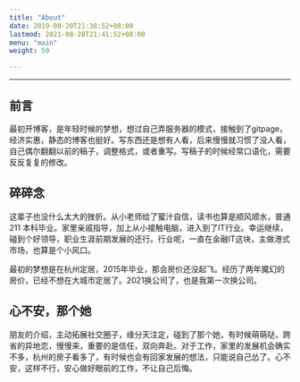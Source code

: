 ```yaml
---
title: "About"
date: 2019-08-20T21:38:52+08:00
lastmod: 2021-08-28T21:41:52+08:00
menu: "main"
weight: 50

---
```


---

## 前言

最初开博客，是年轻时候的梦想，想过自己弄服务器的模式，接触到了gitpage，经济实惠，静态的博客也挺好。写东西还是想有人看，后来慢慢就习惯了没人看，自己偶尔翻翻以前的稿子，调整格式，或者重写。写稿子的时候经常口语化，需要反反复复的修改。

## 碎碎念

这辈子也没什么太大的挫折。从小老师给了蜜汁自信，读书也算是顺风顺水，普通 211 本科毕业。家里亲戚指导，加上从小接触电脑，进入到了IT行业。幸运继续，碰到个好领导，职业生涯前期发展的还行。行业呢，一直在金融IT这块，主做港式市场，也算是个小风口。

最初的梦想是在杭州定居，2015年毕业，那会房价还没起飞。经历了两年魔幻的房价，已经不想在大城市定居了。2021换公司了，也是我第一次换公司。

## 心不安，那个她

朋友的介绍，主动拓展社交圈子，缘分天注定，碰到了那个她，有时候萌萌哒，跨省的异地恋，慢慢来，重要的是信任，双向奔赴。对于工作，家里的发展机会确实不多，杭州的房子看多了，有时候也会有回家发展的想法，只能说自己怂了。心不安，这样不行，安心做好眼前的工作，不让自己后悔。

